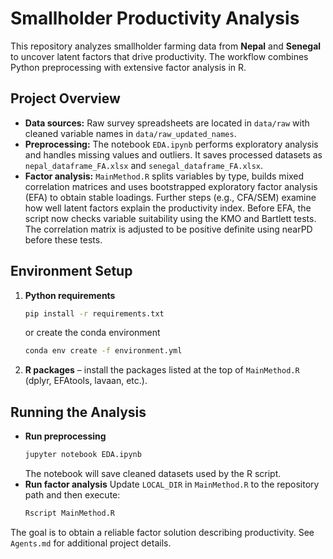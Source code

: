 # Smallholder Productivity Analysis

This repository analyzes smallholder farming data from **Nepal** and **Senegal** to uncover latent factors that drive productivity. The workflow combines Python preprocessing with extensive factor analysis in R.

## Project Overview
- **Data sources:** Raw survey spreadsheets are located in `data/raw` with cleaned variable names in `data/raw_updated_names`.
- **Preprocessing:** The notebook `EDA.ipynb` performs exploratory analysis and handles missing values and outliers. It saves processed datasets as `nepal_dataframe_FA.xlsx` and `senegal_dataframe_FA.xlsx`.
- **Factor analysis:** `MainMethod.R` splits variables by type, builds mixed correlation matrices and uses bootstrapped exploratory factor analysis (EFA) to obtain stable loadings. Further steps (e.g., CFA/SEM) examine how well latent factors explain the productivity index.
Before EFA, the script now checks variable suitability using the KMO and Bartlett tests. The correlation matrix is adjusted to be positive definite using nearPD before these tests.
## Environment Setup
1. **Python requirements**
   ```bash
   pip install -r requirements.txt
   ```
   or create the conda environment
   ```bash
   conda env create -f environment.yml
   ```
2. **R packages** – install the packages listed at the top of `MainMethod.R` (dplyr, EFAtools, lavaan, etc.).

## Running the Analysis
- **Run preprocessing**
  ```bash
  jupyter notebook EDA.ipynb
  ```
  The notebook will save cleaned datasets used by the R script.
- **Run factor analysis**
  Update `LOCAL_DIR` in `MainMethod.R` to the repository path and then execute:
  ```bash
  Rscript MainMethod.R
  ```

The goal is to obtain a reliable factor solution describing productivity. See `Agents.md` for additional project details.
